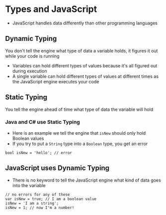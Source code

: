 # Types and JavaScript
* JavaScript handles data differently than other programming languages

## Dynamic Typing
You don't tell the engine what type of data a variable holds, it figures it out while your code is running

* Variables can hold different types of values because it's all figured out during execution
* A single variable can hold different types of values at different times as the JavaScript engine executes your code

## Static Typing
You tell the engine ahead of time what type of data the variable will hold

### Java and C# use Static Typing
* Here is an example we tell the engine that `isNew` should only hold Boolean values
* If you try to put a `String` type into a `Boolean` type, you get an error
 
`bool isNew = 'hello'; // error`

## JavaScript uses Dynamic Typing
* There is no keyword to tell the JavaScript engine what kind of data goes into the variable

```
// no errors for any of these
var isNew = true; // I am a boolean value
isNew = 'I am a string';
isNew = 1; // now I'm a number!
